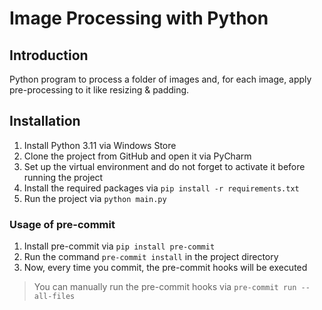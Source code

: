 ﻿# Image Processing with Python

## Introduction

Python program to process a folder of images and, for each image, apply pre-processing to it like resizing & padding.

## Installation

1. Install Python 3.11 via Windows Store
2. Clone the project from GitHub and open it via PyCharm
3. Set up the virtual environment and do not forget to activate it before running the project
4. Install the required packages via `pip install -r requirements.txt`
5. Run the project via `python main.py`

### Usage of pre-commit

1. Install pre-commit via `pip install pre-commit`
2. Run the command `pre-commit install` in the project directory
3. Now, every time you commit, the pre-commit hooks will be executed

> You can manually run the pre-commit hooks via `pre-commit run --all-files`
